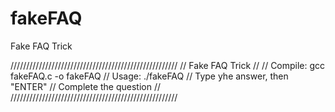 fakeFAQ
=======

Fake FAQ Trick

/////////////////////////////////////////////////////
// Fake FAQ Trick
//
// Compile: gcc fakeFAQ.c -o fakeFAQ
// Usage: ./fakeFAQ
//              Type yhe answer, then "ENTER"
//              Complete the question
//
/////////////////////////////////////////////////////
